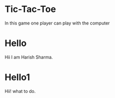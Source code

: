 # Tic-Tac-Toe
In this game one player can play with the computer

# Hello
Hii I am Harish Sharma.

# Hello1
Hii! what to do.